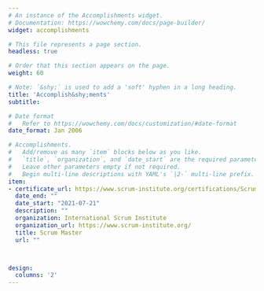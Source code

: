 ```yaml
---
# An instance of the Accomplishments widget.
# Documentation: https://wowchemy.com/docs/page-builder/
widget: accomplishments

# This file represents a page section.
headless: true

# Order that this section appears on the page.
weight: 60

# Note: `&shy;` is used to add a 'soft' hyphen in a long heading.
title: 'Accomplish&shy;ments'
subtitle:

# Date format
#   Refer to https://wowchemy.com/docs/customization/#date-format
date_format: Jan 2006

# Accomplishments.
#   Add/remove as many `item` blocks below as you like.
#   `title`, `organization`, and `date_start` are the required parameters.
#   Leave other parameters empty if not required.
#   Begin multi-line descriptions with YAML's `|2-` multi-line prefix.
item:
- certificate_url: https://www.scrum-institute.org/certifications/Scrum-Institute.Org-SMAC8725d05dbd-38647653935477.pdf
  date_end: ""
  date_start: "2021-07-21"
  description: ""
  organization: International Scrum Institute
  organization_url: https://www.scrum-institute.org/
  title: Scrum Master
  url: ""



design:
  columns: '2' 
---
```

